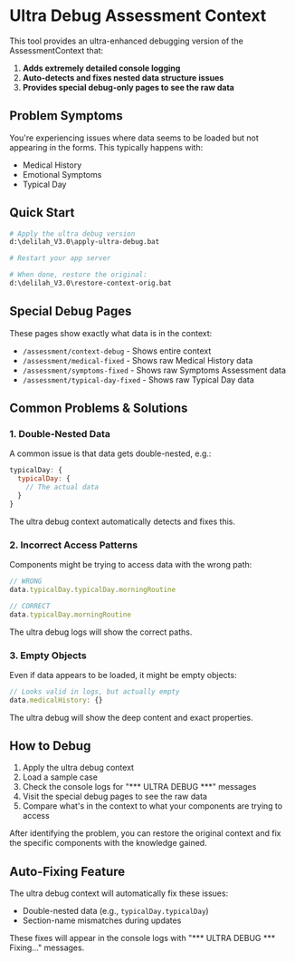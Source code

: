 # Ultra Debug Assessment Context

This tool provides an ultra-enhanced debugging version of the AssessmentContext that:

1. **Adds extremely detailed console logging**
2. **Auto-detects and fixes nested data structure issues**
3. **Provides special debug-only pages to see the raw data**

## Problem Symptoms

You're experiencing issues where data seems to be loaded but not appearing in the forms. This typically happens with:

- Medical History
- Emotional Symptoms
- Typical Day

## Quick Start

```bash
# Apply the ultra debug version
d:\delilah_V3.0\apply-ultra-debug.bat

# Restart your app server

# When done, restore the original:
d:\delilah_V3.0\restore-context-orig.bat
```

## Special Debug Pages

These pages show exactly what data is in the context:

- `/assessment/context-debug` - Shows entire context
- `/assessment/medical-fixed` - Shows raw Medical History data
- `/assessment/symptoms-fixed` - Shows raw Symptoms Assessment data
- `/assessment/typical-day-fixed` - Shows raw Typical Day data

## Common Problems & Solutions

### 1. Double-Nested Data

A common issue is that data gets double-nested, e.g.:
```javascript
typicalDay: {
  typicalDay: {
    // The actual data
  }
}
```

The ultra debug context automatically detects and fixes this.

### 2. Incorrect Access Patterns

Components might be trying to access data with the wrong path:

```javascript
// WRONG
data.typicalDay.typicalDay.morningRoutine

// CORRECT
data.typicalDay.morningRoutine
```

The ultra debug logs will show the correct paths.

### 3. Empty Objects

Even if data appears to be loaded, it might be empty objects:

```javascript
// Looks valid in logs, but actually empty
data.medicalHistory: {} 
```

The ultra debug will show the deep content and exact properties.

## How to Debug

1. Apply the ultra debug context
2. Load a sample case
3. Check the console logs for "*** ULTRA DEBUG ***" messages
4. Visit the special debug pages to see the raw data
5. Compare what's in the context to what your components are trying to access

After identifying the problem, you can restore the original context and fix the specific components with the knowledge gained.

## Auto-Fixing Feature

The ultra debug context will automatically fix these issues:

- Double-nested data (e.g., `typicalDay.typicalDay`)
- Section-name mismatches during updates

These fixes will appear in the console logs with "*** ULTRA DEBUG *** Fixing..." messages.